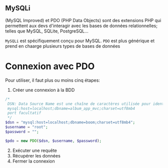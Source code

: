 ## MySQLi
(MySQL Improved) et PDO (PHP Data Objects) sont des extensions PHP qui permettent aux devs d'interagir
avec les bases de données relationnelles; telles que MySQL, SQLite, PostgreSQL...

`MySQLi` est spécifiquement conçu pour MySQL.
`PDO` est plus générique et prend en chaarge plusieurs types de bases de données

# Connexion avec PDO

Pour utiliser, il faut plus ou moins cinq étapes:

1. Créer une connexion à la BDD
```php
/*
 DSN: Data Source Name est une chaîne de caractères utilisée pour identifier et spécifier la BDD
 mysql:host=localhost;dbname=album_app_mvc;charset=utf8mb4
 port facultatif
 */
$dsn = "mysql:host=localhost;dbname=boom;charset=utf8mb4";
$username = "root";
$password = "";

$pdo = new PDO($dsn, $username, $password);
```
2. Exécuter une requête 
3. Récupérer les données
4. Fermer la connexion